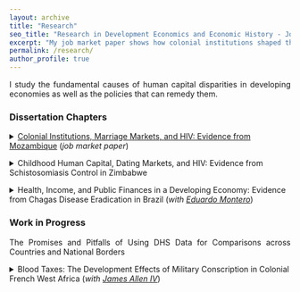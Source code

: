 ```yaml
---
layout: archive
title: "Research"
seo_title: "Research in Development Economics and Economic History - Jon Denton-Schneider"
excerpt: "My job market paper shows how colonial institutions shaped the HIV epidemic in Mozambique through their lasting impacts on marriage and dating markets."
permalink: /research/
author_profile: true
---
```


<p align="justify">
I study the fundamental causes of human capital disparities in developing economies as well as the policies that can remedy them.
</p>

<h3>Dissertation Chapters</h3>

<p align="justify">
<details><summary><a href="https://jondentonschneider.com/files/denton-schneider_institutions_hiv.pdf">Colonial Institutions, Marriage Markets, and HIV: Evidence from Mozambique</a> (<i>job market paper</i>)</summary>
  <p align="justify">
  <blockquote><i>This paper links Africa’s history to its HIV epidemic through colonial institutions’ lasting effects on marriage markets. I exploit the arbitrary border within Mozambique between two regimes common across the continent: one that pushed over 50,000 young men annually into temporary labor migration (1897-1975) and another that heavily restricted their mobility (1891-1942). Historians contend the migrant-sending institution fundamentally altered marriage markets in that region. Using colonial census data, I show that young men there still married earlier and were closer in age to their wives two decades after the end of the mobility-restricting institution, even though migration rates had converged. Because smaller age disparities reduce HIV risk, I examine seroprevalence today and find it is nearly 50 percent (10 p.p.) lower in the former migrant-sending region. The data suggest that age disparities and associated behaviors are the main channel for this effect.</i></blockquote>
  </p>
  </details>
  </p>

<p align="justify">
<details><summary>Childhood Human Capital, Dating Markets, and HIV: Evidence from Schistosomiasis Control in Zimbabwe</summary>
  <p align="justify">
  <blockquote><i>I examine how improving childhood health in Sub-Saharan Africa reduces young women’s risk of acquiring HIV by changing whom they date. I exploit Zimbabwe’s efforts to control schistosomiasis, which in Southern Africa causes genital ulcers that increase susceptibility to HIV infection, in addition to malaise and fevers that limit children’s ability to learn and attend school. Because education is a major component of attractiveness in dating markets, schistosomiasis may lead young women to match with men with lower levels of schooling and a higher likelihood of having HIV. Using variation in the prevalence of heavy schistosome infection among schoolchildren across districts prior to the campaign, I show that HIV prevalence among young women decreased more where schistosomiasis was more of a burden. The evidence is consistent with the schooling and dating market channel: areas that used to have higher schistosomiasis morbidity saw a greater increase in girls’ school attendance, and they date men closer to them in age and with more education.</i></blockquote>
  </p>
  </details>
  </p>
  
<p align="justify">
<details><summary>Health, Income, and Public Finances in a Developing Economy: Evidence from Chagas Disease Eradication in Brazil (<i>with <a href="https://www.eduardo-montero.com/">Eduardo Montero</a></i>)</summary>
  <p align="justify">
  <blockquote><i>This paper studies the channels through which improving childhood health in a developing economy increases income in adulthood, and whether it can improve a country’s fiscal health as well. We exploit Brazil’s eradication of Chagas Disease, which has two phases: one to three months of acute illness (generally in childhood) and chronic cardiovascular problems 10 to 30 years later in a large share of those infected. We make comparisons before and after eradication across municipalities where the disease’s main vector was present and those where it was not. We show that disparities in children’s literacy and schooling decreased substantially after eradication. For adults exposed to the campaigns as children, we find increased employment and income as well as reduced reliance on anti-poverty programs as well as fertility rates. We also examine two previously-unexplored channels through which disease impacts developing economies: labor productivity&mdash;immediately after eradication (for adults with acute Chagas Disease) and in the long run (for adults with chronic symptoms)&mdash;and expenditures by Brazil’s universal public health insurance and federal pension systems.</blockquote></i>
  </p>
  </details>
  </p>
  
<h3>Work in Progress</h3>

<p align="justify">
The Promises and Pitfalls of Using DHS Data for Comparisons across Countries and National Borders
</p>

<p align="justify">
<details><summary>Blood Taxes: The Development Effects of Military Conscription in Colonial French West Africa (<i>with <a href="https://sites.google.com/view/jamesalleniv/home">James Allen IV</a></i>)</summary>
  <p align="justify">
  <blockquote><i>Data collection in progress at the </i>Archives Nationales du Sénégal<i>, Dakar, Senegal</i></blockquote>
  </p>
  </details>
  </p>
